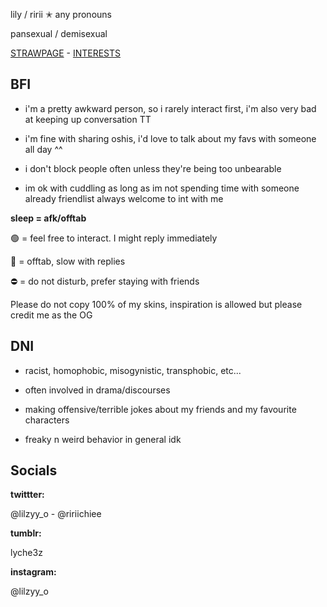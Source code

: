 lily / ririi ✭ any pronouns

pansexual / demisexual

[STRAWPAGE](https://lyche3z.straw.page/) - [INTERESTS](https://rentry.co/lilzyinterests)

## BFI
- i'm a pretty awkward person, so i rarely interact first, i'm also very bad at keeping up conversation TT

- i'm fine with sharing oshis, i'd love to talk about my favs with someone all day ^^

- i don't block people often unless they're being too unbearable
- im ok with cuddling as long as im not spending time with someone already
friendlist always welcome to int with me

**sleep = afk/offtab**

🟢 = feel free to interact. I might reply immediately

🌙 = offtab, slow with replies

⛔ = do not disturb, prefer staying with friends

Please do not copy 100% of my skins, inspiration is allowed but please credit me as the OG

## DNI
- racist, homophobic, misogynistic, transphobic, etc...

- often involved in drama/discourses

- making offensive/terrible jokes about my friends and my favourite characters

- freaky n weird behavior in general idk

## Socials

**twittter:**

@lilzyy_o - @ririichiee

**tumblr:**

lyche3z

**instagram:**

@lilzyy_o
